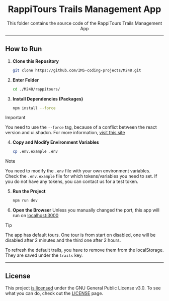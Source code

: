 <div align="center">

# RappiTours Trails Management App

This folder contains the source code of the RappiTours Trails Management App

</div>

---

## How to Run

1. **Clone this Repository**
    ```bash
    git clone https://github.com/IMS-coding-projects/M248.git
    ```

2. **Enter Folder**
    ```bash
    cd ./M248/rappitours/
    ```

3. **Install Dependencies (Packages)**
     ```bash
     npm install --force
     ```
> [!IMPORTANT]
> You need to use the `--force` tag, because of a conflict between the react version and ui.shadcn. For more information, [visit this site](https://ui.shadcn.com/docs/react-19#:~:text=What's,do?)

4. **Copy and Modify Environment Variables**
    ```bash
    cp .env.example .env
    ```
> [!NOTE]
> You need to modify the `.env` file with your own environment variables. Check the `.env.example` file for which tokens/variables you need to set.
> If you do not have any tokens, you can contact us for a test token.

5. **Run the Project**
    ```bash
    npm run dev
    ```

6. **Open the Browser**
    Unless you manually changed the port, this app will run on [localhost:3000](http://localhost:3000)

> [!TIP]
> The app has default tours. One tour is from start on disabled, one will be disabled after 2 minutes and the third one after 2 hours.
>
> To refresh the default trails, you have to remove them from the localStorage. They are saved under the `trails` key.

---

## License

This project [is licensed](../LICENSE) under the GNU General Public License v3.0. To see what you can do, check out the [LICENSE](../LICENSE) page.

